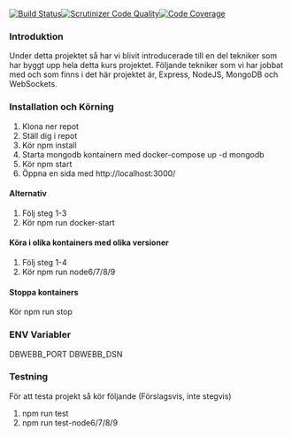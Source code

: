 [![Build Status](https://scrutinizer-ci.com/g/zackebth/rv2/badges/build.png?b=master)](https://scrutinizer-ci.com/g/zackebth/rv2/build-status/master)[![Scrutinizer Code Quality](https://scrutinizer-ci.com/g/zackebth/rv2/badges/quality-score.png?b=master)](https://scrutinizer-ci.com/g/zackebth/rv2/?branch=master)[![Code Coverage](https://scrutinizer-ci.com/g/zackebth/rv2/badges/coverage.png?b=master)](https://scrutinizer-ci.com/g/zackebth/rv2/?branch=master)

### Introduktion
Under detta projektet så har vi blivit introducerade till en del tekniker som har byggt upp hela detta kurs projektet. Följande tekniker som vi har jobbat med och som finns i det här projektet är, Express, NodeJS, MongoDB och WebSockets.

### Installation och Körning

1. Klona ner repot
2. Ställ dig i repot
3. Kör npm install
4. Starta mongodb kontainern med docker-compose up -d mongodb
5. Kör npm start
6. Öppna en sida med http://localhost:3000/

#### Alternativ

1. Följ steg 1-3
2. Kör npm run docker-start

#### Köra i olika kontainers med olika versioner

1. Följ steg 1-4
2. Kör npm run node6/7/8/9

#### Stoppa kontainers

Kör npm run stop

### ENV Variabler

DBWEBB_PORT
DBWEBB_DSN

### Testning

För att testa projekt så kör följande (Förslagsvis, inte stegvis)

1. npm run test
2. npm run test-node6/7/8/9
